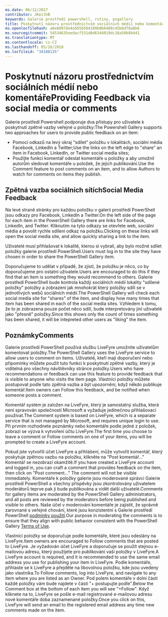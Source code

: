 ```yaml
---
ms.date: 06/12/2017
contributor: JKeithB
keywords: Galerie prostředí powershell, rutiny, psgallery
title: Poskytnutí názoru prostřednictvím sociálních médií nebo komentáře
ms.openlocfilehash: a8e6097de4a565b504189b0b0488c45b6d78a8b6
ms.sourcegitcommit: 54534635eedacf531d8d6344019dc16a50b8b441
ms.translationtype: MT
ms.contentlocale: cs-CZ
ms.lasthandoff: 05/16/2018
ms.locfileid: "34188135"
---
```

# <a name="providing-feedback-via-social-media-or-comments"></a><span data-ttu-id="b8bf1-103">Poskytnutí názoru prostřednictvím sociálních médií nebo komentáře</span><span class="sxs-lookup"><span data-stu-id="b8bf1-103">Providing Feedback via social media or comments</span></span>

<span data-ttu-id="b8bf1-104">Galerie prostředí Powershell podporuje dva přístupy pro uživatele k poskytnutí zpětné vazby veřejné u položky:</span><span class="sxs-lookup"><span data-stu-id="b8bf1-104">The Powershell Gallery supports two approaches for users to provide public feedback on an item:</span></span>

- <span data-ttu-id="b8bf1-105">Pomocí odkazů na levý okraj "sdílet" položku v lokalitách, sociální média Facebook, LinkedIn a Twitter;</span><span class="sxs-lookup"><span data-stu-id="b8bf1-105">Use the links on the left edge to "share" an item in Facebook, LinkedIn, or Twitter social media sites;</span></span>
- <span data-ttu-id="b8bf1-106">Použijte funkci komentář odeslat komentáře u položky a aby umožnil autorům sledovat komentáře u položek, že jejich publikování.</span><span class="sxs-lookup"><span data-stu-id="b8bf1-106">Use the Comment feature to post comments on an item, and to allow Authors to watch for comments on items they publish.</span></span>

## <a name="social-media-feedback"></a><span data-ttu-id="b8bf1-107">Zpětná vazba sociálních sítích</span><span class="sxs-lookup"><span data-stu-id="b8bf1-107">Social Media Feedback</span></span>

<span data-ttu-id="b8bf1-108">Na levé straně stránky pro každou položku v galerii prostředí PowerShell jsou odkazy pro Facebook, LinkedIn a Twitter.</span><span class="sxs-lookup"><span data-stu-id="b8bf1-108">On the left side of the page for each item in the PowerShell Gallery there are links for Facebook, LinkedIn, and Twitter.</span></span>
<span data-ttu-id="b8bf1-109">Kliknutím na tyto odkazy se otevřete web, sociální média a povolit rychle sdílení odkaz na položku.</span><span class="sxs-lookup"><span data-stu-id="b8bf1-109">Clicking on these links will open the social media site, and allow quickly sharing a link to the item.</span></span>

<span data-ttu-id="b8bf1-110">Uživatelé musí přihlašovat k lokalitě, kterou si vybrali, aby bylo možné sdílet položky galerie prostředí PowerShell.</span><span class="sxs-lookup"><span data-stu-id="b8bf1-110">Users must log in to the site they have chosen in order to share the PowerShell Gallery item.</span></span>

<span data-ttu-id="b8bf1-111">Doporučujeme to udělat v případě, že zjistí, že položku je něco, co by doporučujeme pro ostatní uživatele.</span><span class="sxs-lookup"><span data-stu-id="b8bf1-111">Users are encouraged to do this if they find that an item is something they would recommend to others.</span></span>
<span data-ttu-id="b8bf1-112">Galerie prostředí PowerShell bude kontrola každý sociálních médií lokality "sdílené položky" položky a zobrazení jak mnohokrát který položky sdílí se v jednotlivých webů sociálních médií.</span><span class="sxs-lookup"><span data-stu-id="b8bf1-112">The PowerShell Gallery will check each social media site for "shares" of the item, and display how many times that item has been shared in each of the social media sites.</span></span>
<span data-ttu-id="b8bf1-113">Vzhledem k tomu, že to je zobrazena pouze počet něco sdílí, bude interpretovány jiní uživatelé jako "přesně" položky.</span><span class="sxs-lookup"><span data-stu-id="b8bf1-113">Since this shows only the count of times something has been shared, it will be intepreted other users as "liking" the item.</span></span>


## <a name="comments"></a><span data-ttu-id="b8bf1-114">Poznámky</span><span class="sxs-lookup"><span data-stu-id="b8bf1-114">Comments</span></span>

<span data-ttu-id="b8bf1-115">Galerie prostředí PowerShell používá službu LiveFyre umožníte uživatelům komentovat položky.</span><span class="sxs-lookup"><span data-stu-id="b8bf1-115">The PowerShell Gallery uses the LiveFyre service to allow users to comment on items.</span></span>
<span data-ttu-id="b8bf1-116">Uživatelé, kteří mají doporučení nebo připomínky můžete použít tuto funkci k poskytnutí zpětné vazby, který je viditelná pro všechny návštěvníky stránce položky.</span><span class="sxs-lookup"><span data-stu-id="b8bf1-116">Users who have recommendations or feedback can use this feature to provide feedback that is visible to anyone who visits the item page.</span></span>
<span data-ttu-id="b8bf1-117">Vlastníci položky můžete postupovat podle tato zpětná vazba a být upozorněni, když někdo publikuje komentář.</span><span class="sxs-lookup"><span data-stu-id="b8bf1-117">Item owners can Follow this feedback, and be notified when someone posts a comment.</span></span>

<span data-ttu-id="b8bf1-118">Komentář systém je založen na LiveFyre, který je samostatný služba, která není spravován společností Microsoft a vyžaduje jedinečnou přihlašovací používat.</span><span class="sxs-lookup"><span data-stu-id="b8bf1-118">The Comment system is based on LiveFyre, which is a separate service that is not managed by Microsoft, and requires unique login to use.</span></span>
<span data-ttu-id="b8bf1-119">Při prvním rozhodnete poznámky nebo komentáře podle jedné z položek, zobrazí se výzva k vytvoření účtu LiveFyre.</span><span class="sxs-lookup"><span data-stu-id="b8bf1-119">The first time you choose to leave a comment or Follow comments on one of your items, you will be prompted to create a LiveFyre account.</span></span>

<span data-ttu-id="b8bf1-120">Pokud jste vytvořili účet LiveFyre a přihlášení, může vytvořit komentář, který poskytuje zpětnou vazbu na položku, klikněte na "Post komentář..." Komentář se nezobrazí okamžitě.</span><span class="sxs-lookup"><span data-stu-id="b8bf1-120">If you have created a LiveFyre account and logged in, you can craft a comment that provides feedback on the item, then click on "Post comment..." The comment will not be visible immediately.</span></span>
<span data-ttu-id="b8bf1-121">Komentáře k položky galerie jsou moderované správci Galerie prostředí PowerShell a všechny příspěvky jsou zkontrolovány uživatelem moderátorů teprve pak ji bude publikována a vidět další uživatelé.</span><span class="sxs-lookup"><span data-stu-id="b8bf1-121">Comments for gallery items are moderated by the PowerShell Gallery administrators, and all posts are reviewed by the moderators before being published and visible to others.</span></span>
<span data-ttu-id="b8bf1-122">Naše účel v moderování komentáře je zajistit, že správně zarovnané s veřejné chování, které jsou konzistentní s Galerie prostředí PowerShell [podmínky použití](https://www.powershellgallery.com/policies/Terms).</span><span class="sxs-lookup"><span data-stu-id="b8bf1-122">Our purpose in moderating the comments is to ensure that they align with public behavior consistent with the PowerShell Gallery [Terms of Use](https://www.powershellgallery.com/policies/Terms).</span></span>

<span data-ttu-id="b8bf1-123">Vlastníci položky se doporučuje podle komentáře, které jsou odeslány na LiveFyre.</span><span class="sxs-lookup"><span data-stu-id="b8bf1-123">Item owners are encouraged to Follow comments that are posted to LiveFyre.</span></span>
<span data-ttu-id="b8bf1-124">Je vyžadován účet LiveFyre a doporučuje se použít stejnou e-mailovou adresu, který použijete pro publikování vaší položky v LiveFyre.</span><span class="sxs-lookup"><span data-stu-id="b8bf1-124">A LiveFyre account is required, and it is recommended to use the same email address you use for publishing your item in LiveFyre.</span></span>
<span data-ttu-id="b8bf1-125">Podle komentáře, přihlaste se k LiveFyre a přejděte na libovolnou položku, kde jsou uvedeny jako vlastníka.</span><span class="sxs-lookup"><span data-stu-id="b8bf1-125">To Follow comments, log into LiveFyre, and navigate to any item where you are listed as an Owner.</span></span>
<span data-ttu-id="b8bf1-126">Pod polem komentáře v dolní části každé položky vám bude najdete v části "+ postupujte podle".</span><span class="sxs-lookup"><span data-stu-id="b8bf1-126">Below the Comment box at the bottom of each item you will see "+Follow".</span></span>
<span data-ttu-id="b8bf1-127">Když kliknete na to, LiveFyre se pošle e-mail registrované e-mailovou adresu nové komentáře doba zaznamenané položky.</span><span class="sxs-lookup"><span data-stu-id="b8bf1-127">Once you click on this, LiveFyre will send an email to the registered email address any time new comments made on the item.</span></span>